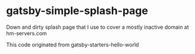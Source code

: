 # gatsby-simple-splash-page

Down and dirty splash page that I use to cover a mostly inactive domain at hm-servers.com

This code originated from gatsby-starters-hello-world
